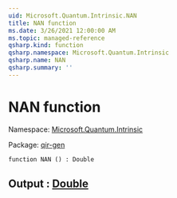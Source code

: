 ```yaml
---
uid: Microsoft.Quantum.Intrinsic.NAN
title: NAN function
ms.date: 3/26/2021 12:00:00 AM
ms.topic: managed-reference
qsharp.kind: function
qsharp.namespace: Microsoft.Quantum.Intrinsic
qsharp.name: NAN
qsharp.summary: ''
---
```


# NAN function

Namespace: [Microsoft.Quantum.Intrinsic](xref:Microsoft.Quantum.Intrinsic)

Package: [qir-gen](https://nuget.org/packages/qir-gen)




```qsharp
function NAN () : Double
```


## Output : [Double](xref:microsoft.quantum.lang-ref.double)

